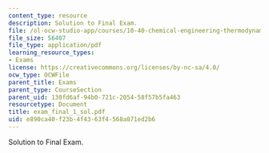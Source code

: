 ```yaml
---
content_type: resource
description: Solution to Final Exam.
file: /ol-ocw-studio-app/courses/10-40-chemical-engineering-thermodynamics-fall-2003/e890ca40f23b4f4363f4568a071ed2b6_exam_final_1_sol.pdf
file_size: 56407
file_type: application/pdf
learning_resource_types:
- Exams
license: https://creativecommons.org/licenses/by-nc-sa/4.0/
ocw_type: OCWFile
parent_title: Exams
parent_type: CourseSection
parent_uid: 130fd6af-94b0-721c-2054-58f57b5fa463
resourcetype: Document
title: exam_final_1_sol.pdf
uid: e890ca40-f23b-4f43-63f4-568a071ed2b6
---
```

Solution to Final Exam.